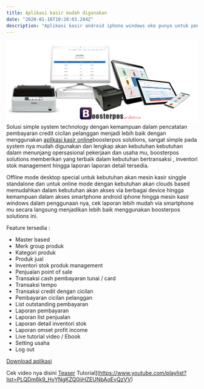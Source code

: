 ```yaml
---
title: Aplikasi kasir mudah digunakan
date: "2020-01-16T10:28:03.284Z"
description: "Aplikasi kasir android iphone windows oke punya untuk pencatatan pembukuan dan mempercepat transaksi penjualan kasir pada mesin kasir online"
---
```

![Aplikasi mesin kasir online adnroid iphone](./onlinemesinkasir.jpg)
Solusi simple system technology dengan kemampuan dalam pencatatan pembayaran credit cicilan pelanggan menjadi lebih baik dengan menggunakan [aplikasi kasir online](https://mesinkasir.netlify.com/aplikasikasironline/)boosterpos solutions, sangat simple pada system nya mudah digunakan dan lengkap akan kebutuhan kebutuhan dalam menunjang opersasional pekerjaan dan usaha mu, boosterpos solutions memberikan yang terbaik dalam kebutuhan bertransaksi , inventori stok management hingga laporan laporan detail tersedia.

Offline mode desktop special untuk kebutuhan akan mesin kasir singgle standalone dan untuk online mode dengan kebutuhan akan clouds based memudahkan dalam kebutuhan akan akses via berbagai device hingga kemampuan dalam akses smartphone android iphone hingga mesin kasir windows dalam penggunaan nya, cek laporan lebih mudah via smartphone mu secara langsung menjadikan lebih baik menggunakan boosterpos solutions ini.

Feature tersedia :
+ Master based
+ Merk group produk
+ Kategori produk
+ Produk jual
+ Inventori stok produk management
+ Penjualan point of sale
+ Transaksi cash pembayaran tunai  / card
+ Transaksi tempo
+ Transaksi credit dengan cicilan
+ Pembayaran cicilan pelanggan
+ List outstanding pembayaran
+ Laporan pembayaran
+ Laporan list penjualan
+ Laporan detail inventori stok
+ Laporan omset profit income
+ Live tutorial video / Ebook
+ Setting usaha
+ Log out

[Download aplikasi](https://mesinkasir.github.io/e-catalog/Boosterpos%20Retail%20Shop.pdf)

Cek video nya disini
[Teaser](https://www.youtube.com/watch?v=WkhKTPQk0-o)
 Tutorial](https://www.youtube.com/playlist?list=PLQDm6k9_HvYNgKZQ0iiHZEUNbAoEvQzVV)
